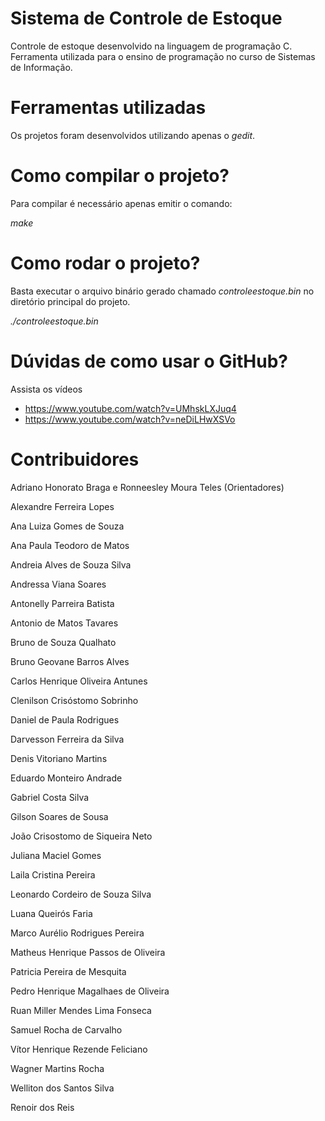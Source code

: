 # Sistema de Controle de Estoque

Controle de estoque desenvolvido na linguagem de programação C.
Ferramenta utilizada para o ensino de programação no curso de Sistemas de Informação.

# Ferramentas utilizadas

Os projetos foram desenvolvidos utilizando apenas o *gedit*.

# Como compilar o projeto?

Para compilar é necessário apenas emitir o comando:

*make*

# Como rodar o projeto?

Basta executar o arquivo binário gerado chamado *controleestoque.bin* no diretório principal do projeto.

*./controleestoque.bin*

# Dúvidas de como usar o GitHub?

Assista os vídeos

* https://www.youtube.com/watch?v=UMhskLXJuq4
* https://www.youtube.com/watch?v=neDiLHwXSVo

# Contribuidores

Adriano Honorato Braga e Ronneesley Moura Teles (Orientadores)

Alexandre Ferreira Lopes

Ana Luiza Gomes de Souza

Ana Paula Teodoro de Matos

Andreia Alves de Souza Silva

Andressa Viana Soares

Antonelly Parreira Batista

Antonio de Matos Tavares

Bruno de Souza Qualhato

Bruno Geovane Barros Alves

Carlos Henrique Oliveira Antunes

Clenilson Crisóstomo Sobrinho

Daniel de Paula Rodrigues

Darvesson Ferreira da Silva

Denis Vitoriano Martins

Eduardo Monteiro Andrade

Gabriel Costa Silva

Gilson Soares de Sousa

João Crisostomo de Siqueira Neto

Juliana Maciel Gomes

Laila Cristina Pereira

Leonardo Cordeiro de Souza Silva

Luana Queirós Faria

Marco Aurélio Rodrigues Pereira

Matheus Henrique Passos de Oliveira

Patricia Pereira de Mesquita

Pedro Henrique Magalhaes de Oliveira

Ruan Miller Mendes Lima Fonseca

Samuel Rocha de Carvalho

Vítor Henrique Rezende Feliciano

Wagner Martins Rocha

Welliton dos Santos Silva

Renoir dos Reis
